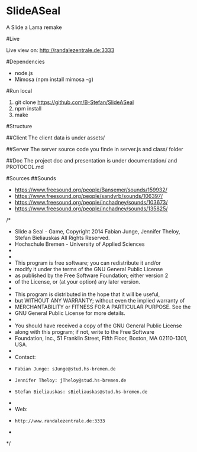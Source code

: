 SlideASeal
==========

A Slide a Lama remake

#Live

Live view on:  http://randalezentrale.de:3333


#Dependencies
* node.js
* Mimosa (npm install mimosa -g)

#Run local
1. git clone https://github.com/B-Stefan/SlideASeal
2. npm install
3. make

#Structure

##Client
The client data is under assets/

##Server
The server source code you finde in server.js and class/ folder

##Doc
The project doc and presentation is under documentation/
and PROTOCOL.md


#Sources
##Sounds
* https://www.freesound.org/people/Bansemer/sounds/159932/
* https://www.freesound.org/people/sandyrb/sounds/106397/
* https://www.freesound.org/people/inchadney/sounds/103673/
* https://www.freesound.org/people/inchadney/sounds/135825/



/*
 * Slide a Seal  - Game, Copyright 2014 Fabian Junge, Jennifer Theloy, Stefan Bieliauskas  All Rights Reserved.
 * Hochschule Bremen - University of Applied Sciences
 *
 *
 * This program is free software; you can redistribute it and/or
 * modify it under the terms of the GNU General Public License
 * as published by the Free Software Foundation; either version 2
 * of the License, or (at your option) any later version.
 *
 * This program is distributed in the hope that it will be useful,
 * but WITHOUT ANY WARRANTY; without even the implied warranty of
 * MERCHANTABILITY or FITNESS FOR A PARTICULAR PURPOSE.  See the
 * GNU General Public License for more details.
 *
 * You should have received a copy of the GNU General Public License
 * along with this program; if not, write to the Free Software
 * Foundation, Inc., 51 Franklin Street, Fifth Floor, Boston, MA  02110-1301, USA.
 *
 * Contact:
 *     Fabian Junge: sJunge@stud.hs-bremen.de
 *     Jennifer Theloy: jTheloy@stud.hs-bremen.de
 *     Stefan Bieliauskas: sBieliauskas@stud.hs-bremen.de
 *
 * Web:
 *     http://www.randalezentrale.de:3333
 *
 */